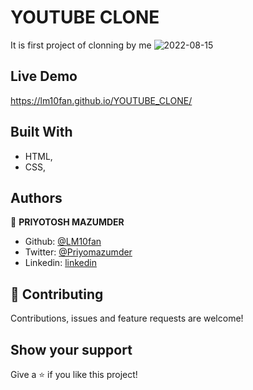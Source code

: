 # YOUTUBE CLONE

It is first project of clonning by me
![2022-08-15](https://user-images.githubusercontent.com/91160492/184684592-badac8e8-2200-4d3b-a8a9-0e56dc55f207.png)

## Live Demo
https://lm10fan.github.io/YOUTUBE_CLONE/

## Built With

- HTML,
- CSS,

## Authors

👤 **PRIYOTOSH MAZUMDER**

- Github: [@LM10fan](https://github.com/LM10fan)
- Twitter: [@Priyomazumder](https://twitter.com/Priyomazumder)
- Linkedin: [linkedin](https://www.linkedin.com/in/priyotosh-mazumder-595286243/)

## 🤝 Contributing

Contributions, issues and feature requests are welcome!



## Show your support

Give a ⭐️ if you like this project!
